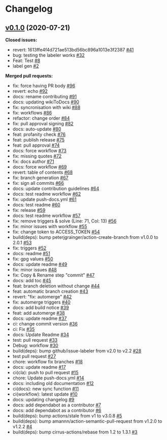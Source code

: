 # Changelog

## [v0.1.0](https://github.com/Videndum/Universal-GitAction-Workflows/tree/v0.1.0) (2020-07-21)

**Closed issues:**

- revert: 1613ffe4f4d721ae513bd56bc896a1013e3f2387 [\#41](https://github.com/Videndum/Universal-GitAction-Workflows/issues/41)
- bug: testing the labeler works [\#32](https://github.com/Videndum/Universal-GitAction-Workflows/issues/32)
- Feat: Test [\#8](https://github.com/Videndum/Universal-GitAction-Workflows/issues/8)
- label gen [\#2](https://github.com/Videndum/Universal-GitAction-Workflows/issues/2)

**Merged pull requests:**

- fix: force having PR body [\#96](https://github.com/Videndum/Universal-GitAction-Workflows/pull/96)
- revert: echo [\#92](https://github.com/Videndum/Universal-GitAction-Workflows/pull/92)
- docs: rename contributing [\#91](https://github.com/Videndum/Universal-GitAction-Workflows/pull/91)
- docs: updating wikiToDocs [\#90](https://github.com/Videndum/Universal-GitAction-Workflows/pull/90)
- fix: syncronisation with wiki [\#88](https://github.com/Videndum/Universal-GitAction-Workflows/pull/88)
- fix: workflows [\#86](https://github.com/Videndum/Universal-GitAction-Workflows/pull/86)
- refactor: change order [\#84](https://github.com/Videndum/Universal-GitAction-Workflows/pull/84)
- fix: pull approval signing [\#82](https://github.com/Videndum/Universal-GitAction-Workflows/pull/82)
- docs: auto-update [\#80](https://github.com/Videndum/Universal-GitAction-Workflows/pull/80)
- feat: profanity check [\#76](https://github.com/Videndum/Universal-GitAction-Workflows/pull/76)
- feat: publish release [\#75](https://github.com/Videndum/Universal-GitAction-Workflows/pull/75)
- feat: pull approval [\#74](https://github.com/Videndum/Universal-GitAction-Workflows/pull/74)
- docs: force workflow [\#73](https://github.com/Videndum/Universal-GitAction-Workflows/pull/73)
- fix: missing quotes [\#72](https://github.com/Videndum/Universal-GitAction-Workflows/pull/72)
- fix: docs author [\#71](https://github.com/Videndum/Universal-GitAction-Workflows/pull/71)
- docs: force workflow [\#69](https://github.com/Videndum/Universal-GitAction-Workflows/pull/69)
- revert: table of contents [\#68](https://github.com/Videndum/Universal-GitAction-Workflows/pull/68)
- fix: branch generation [\#67](https://github.com/Videndum/Universal-GitAction-Workflows/pull/67)
- fix: sign all commits [\#66](https://github.com/Videndum/Universal-GitAction-Workflows/pull/66)
- docs: update contribution guidelines [\#64](https://github.com/Videndum/Universal-GitAction-Workflows/pull/64)
- docs: test readme workflow [\#62](https://github.com/Videndum/Universal-GitAction-Workflows/pull/62)
- fix: update push-docs.yml [\#61](https://github.com/Videndum/Universal-GitAction-Workflows/pull/61)
- docs: test readme [\#60](https://github.com/Videndum/Universal-GitAction-Workflows/pull/60)
- fix: release [\#59](https://github.com/Videndum/Universal-GitAction-Workflows/pull/59)
- docs: test readme workflow [\#57](https://github.com/Videndum/Universal-GitAction-Workflows/pull/57)
- fix: remove triggers & solve \(Line: 71, Col: 13\) [\#56](https://github.com/Videndum/Universal-GitAction-Workflows/pull/56)
- fix: minor issues with workflow [\#55](https://github.com/Videndum/Universal-GitAction-Workflows/pull/55)
- fix: change token to ACCESS\_TOKEN [\#54](https://github.com/Videndum/Universal-GitAction-Workflows/pull/54)
- build\(deps\): bump peterjgrainger/action-create-branch from v1.0.0 to 2.0.1 [\#53](https://github.com/Videndum/Universal-GitAction-Workflows/pull/53)
- fix: triggers [\#52](https://github.com/Videndum/Universal-GitAction-Workflows/pull/52)
- docs: readme [\#51](https://github.com/Videndum/Universal-GitAction-Workflows/pull/51)
- fix: gpg values [\#50](https://github.com/Videndum/Universal-GitAction-Workflows/pull/50)
- docs: update readme [\#49](https://github.com/Videndum/Universal-GitAction-Workflows/pull/49)
- fix: minor issues [\#48](https://github.com/Videndum/Universal-GitAction-Workflows/pull/48)
- fix: Copy & Rename step "commit" [\#47](https://github.com/Videndum/Universal-GitAction-Workflows/pull/47)
- docs: add toc [\#45](https://github.com/Videndum/Universal-GitAction-Workflows/pull/45)
- feat: branch deletion without change [\#44](https://github.com/Videndum/Universal-GitAction-Workflows/pull/44)
- feat: automatic branch creation [\#43](https://github.com/Videndum/Universal-GitAction-Workflows/pull/43)
- revert: "fix: automerge" [\#42](https://github.com/Videndum/Universal-GitAction-Workflows/pull/42)
- fix: automerge triggers [\#40](https://github.com/Videndum/Universal-GitAction-Workflows/pull/40)
- docs: add build notice [\#39](https://github.com/Videndum/Universal-GitAction-Workflows/pull/39)
- feat: add automerge [\#38](https://github.com/Videndum/Universal-GitAction-Workflows/pull/38)
- docs: update readme [\#37](https://github.com/Videndum/Universal-GitAction-Workflows/pull/37)
- ci: change commit version [\#36](https://github.com/Videndum/Universal-GitAction-Workflows/pull/36)
- ci: Fix  [\#35](https://github.com/Videndum/Universal-GitAction-Workflows/pull/35)
- docs: Update Readme [\#34](https://github.com/Videndum/Universal-GitAction-Workflows/pull/34)
- test: pull request [\#33](https://github.com/Videndum/Universal-GitAction-Workflows/pull/33)
- Debug: workflow [\#30](https://github.com/Videndum/Universal-GitAction-Workflows/pull/30)
- build\(deps\): bump github/issue-labeler from v2.0 to v2.2 [\#28](https://github.com/Videndum/Universal-GitAction-Workflows/pull/28)
- test pull request [\#27](https://github.com/Videndum/Universal-GitAction-Workflows/pull/27)
- chore: workflow fix branches [\#18](https://github.com/Videndum/Universal-GitAction-Workflows/pull/18)
- docs: update readme [\#17](https://github.com/Videndum/Universal-GitAction-Workflows/pull/17)
- ci\(cla\): push to pull request [\#15](https://github.com/Videndum/Universal-GitAction-Workflows/pull/15)
- chore: Update push-docs.yml [\#14](https://github.com/Videndum/Universal-GitAction-Workflows/pull/14)
- docs: including old documentation [\#12](https://github.com/Videndum/Universal-GitAction-Workflows/pull/12)
- ci\(docs\): new sync function [\#11](https://github.com/Videndum/Universal-GitAction-Workflows/pull/11)
- ci\(workflow\): latest update [\#10](https://github.com/Videndum/Universal-GitAction-Workflows/pull/10)
- docs: updating changelog [\#9](https://github.com/Videndum/Universal-GitAction-Workflows/pull/9)
- docs: add dependabot as a contributor [\#7](https://github.com/Videndum/Universal-GitAction-Workflows/pull/7)
- docs: add dependabot as a contributor [\#6](https://github.com/Videndum/Universal-GitAction-Workflows/pull/6)
- build\(deps\): bump actions/stale from v1 to v3.0.8 [\#5](https://github.com/Videndum/Universal-GitAction-Workflows/pull/5)
- build\(deps\): bump amannn/action-semantic-pull-request from v1.2.0 to v1.2.2 [\#4](https://github.com/Videndum/Universal-GitAction-Workflows/pull/4)
- build\(deps\): bump cirrus-actions/rebase from 1.2 to 1.3.1 [\#3](https://github.com/Videndum/Universal-GitAction-Workflows/pull/3)



